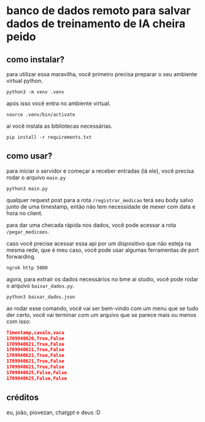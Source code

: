 # banco de dados remoto para salvar dados de treinamento de IA cheira peido

## como instalar?

para utilizar essa maravilha, você primeiro precisa preparar o seu ambiente virtual python.

```
python3 -m venv .venv
```

após isso você entra no ambiente virtual.

```
source .venv/bin/activate
```

aí você instala as bibliotecas necessárias.

```
pip install -r requirements.txt
```

## como usar?

para iniciar o servidor e começar a receber entradas (lá ele), você precisa rodar o arquivo `main.py`

```
python3 main.py
```

qualquer request post para a rota `/registrar_medicao` terá seu body salvo junto de uma timestamp, então não tem necessidade de mexer com data e hora no client.

para dar uma checada rápida nos dados, você pode acessar a rota `/pegar_medicoes`.

caso você precise acessar essa api por um dispositivo que não esteja na mesma rede, que é meu caso, você pode usar algumas ferramentas de port forwarding.

```
ngrok http 5000
```

agora, para extrair os dados necessários no bme ai studio, você pode rodar o arquivo `baixar_dados.py`.

```
python3 baixar_dados.json
```

ao rodar esse comando, você vai ser bem-vindo com um menu que se tudo der certo, você vai terminar com um arquivo que se parece mais ou menos com isso:

```json
Timestamp,cavalo,vaca
1709940620,True,False
1709940621,True,False
1709940621,True,False
1709940621,True,False
1709940621,True,False
1709940621,True,False
1709940625,False,False
1709940625,False,False
```

## créditos

eu, joão, piovezan, chatgpt e deus :D